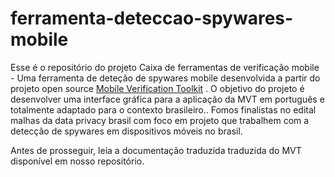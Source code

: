 # ferramenta-deteccao-spywares-mobile
Esse é o repositório do projeto Caixa de ferramentas de verificação mobile  - Uma ferramenta de deteção de spywares mobile desenvolvida a partir do projeto open source [Mobile Verification Toolkit](https://github.com/mvt-project/mvt) .
O objetivo do projeto é desenvolver uma interface gráfica para a aplicação da MVT em português e totalmente adaptado para o contexto brasileiro..
Fomos finalistas no edital malhas da data privacy brasil com foco em projeto que trabalhem com a detecção de spywares em dispositivos móveis no brasil.

Antes de prosseguir, leia a documentação traduzida traduzida do MVT disponível em nosso repositório.


